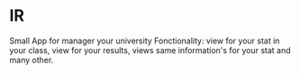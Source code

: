 # IR
Small App for manager your university
Fonctionality: view for your stat in your class, view for your results, views same information's for your stat and many other.
